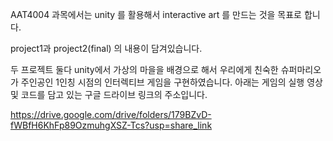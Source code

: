 AAT4004 과목에서는 unity 를 활용해서 interactive art 를 만드는 것을 목표로 합니다.

project1과 project2(final) 의 내용이 담겨있습니다.

두 프로젝트 둘다 unity에서 가상의 마을을 배경으로 해서 우리에게 친숙한 슈퍼마리오가 주인공인 1인칭 시점의 인터렉티브 게임을 구현하였습니다.
아래는 게임의 실행 영상 및 코드를 담고 있는 구글 드라이브 링크의 주소입니다.

https://drive.google.com/drive/folders/179BZvD-fWBfH6KhFp89OzmuhgXSZ-Tcs?usp=share_link
